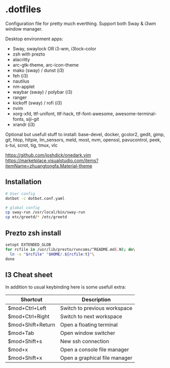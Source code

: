 # .dotfiles

Configuration file for pretty much everthing.
Support both Sway & i3wm window manager.

Desktop environment apps: 
* Sway, swaylock OR i3-wm, i3lock-color
* zsh with prezto
* alacritty
* arc-gtk-theme, arc-icon-theme
* mako (sway) / dunst (i3)
* feh (i3)
* nautilus
* nm-applet
* waybar (sway) / polybar (i3)
* ranger
* kickoff (sway) / rofi (i3)
* nvim
* xorg-xfd, ttf-unifont, ttf-hack, ttf-font-awesome, awesome-terminal-fonts, siji-git 
* xrandr (i3)


Optional but usefull stuff to install:
base-devel, docker, gcolor2, gedit, gimp, git, htop, httpie, lm_sensors, meld, most, nvm, openssl, pavucontrol, peek, s-tui, scrot, tig, tmux, vlc


https://github.com/joshdick/onedark.vim
https://marketplace.visualstudio.com/items?itemName=zhuangtongfa.Material-theme

## Installation

```sh
# User config
dotbot -c dotbot.conf.yaml

# global config
cp sway-run /usr/local/bin/sway-run
cp etc/greetd/* /etc/greetd
```


## Prezto zsh install

```sh
setopt EXTENDED_GLOB
for rcfile in /usr/lib/prezto/runcoms/^README.md(.N); do\
  ln -s "$rcfile" "$HOME/.${rcfile:t}"\
done
```


## I3 Cheat sheet

In addition to usual keybinding here is some usefull extra: 

| Shortcut | Description |
| --- | --- |
| $mod+Ctrl+Left | Switch to previous workspace |
| $mod+Ctrl+Right | Switch to next workspace |
| $mod+Shift+Return | Open a floating terminal |
| $mod+Tab | Open window switcher |
| $mod+Shift+s | New ssh connection  |
| $mod+x | Open a console file manager |
| $mod+Shift+x | Open a graphical file manager |


